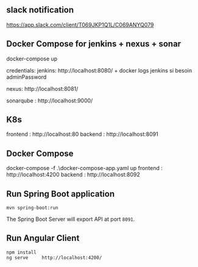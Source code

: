 ## slack notification 
https://app.slack.com/client/T069JKP1Q1L/C069ANYQ079

## Docker Compose for jenkins + nexus + sonar
docker-compose up

credentials:
jenkins: http://localhost:8080/    + docker logs jenkins si besoin adminPassword

nexus: http://localhost:8081/ 

sonarqube : http://localhost:9000/ 

## K8s
frontend : http://localhost:80
backend : http://localhost:8091 

## Docker Compose
docker-compose -f .\docker-compose-app.yaml up
frontend : http://localhost:4200
backend : http://localhost:8092 
 

## Run Spring Boot application
```
mvn spring-boot:run
```
The Spring Boot Server will export API at port `8091`.

## Run Angular Client
```
npm install
ng serve     http://localhost:4200/
```
